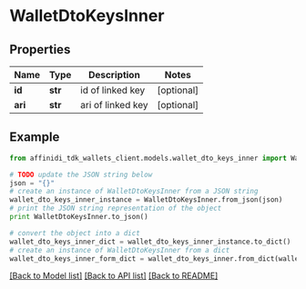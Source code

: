 # WalletDtoKeysInner

## Properties

| Name    | Type    | Description       | Notes      |
| ------- | ------- | ----------------- | ---------- |
| **id**  | **str** | id of linked key  | [optional] |
| **ari** | **str** | ari of linked key | [optional] |

## Example

```python
from affinidi_tdk_wallets_client.models.wallet_dto_keys_inner import WalletDtoKeysInner

# TODO update the JSON string below
json = "{}"
# create an instance of WalletDtoKeysInner from a JSON string
wallet_dto_keys_inner_instance = WalletDtoKeysInner.from_json(json)
# print the JSON string representation of the object
print WalletDtoKeysInner.to_json()

# convert the object into a dict
wallet_dto_keys_inner_dict = wallet_dto_keys_inner_instance.to_dict()
# create an instance of WalletDtoKeysInner from a dict
wallet_dto_keys_inner_form_dict = wallet_dto_keys_inner.from_dict(wallet_dto_keys_inner_dict)
```

[[Back to Model list]](../README.md#documentation-for-models) [[Back to API list]](../README.md#documentation-for-api-endpoints) [[Back to README]](../README.md)
